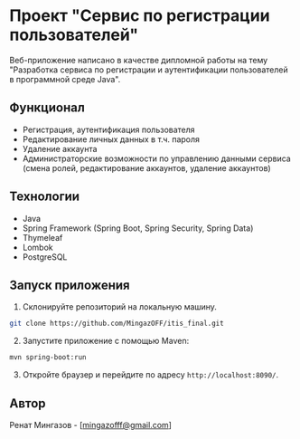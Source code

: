 # Проект "Сервис по регистрации пользователей"

Веб-приложение написано в качестве дипломной работы на тему "Разработка сервиса по регистрации и аутентификации пользователей в программной среде Java".

## Функционал

- Регистрация, аутентификация пользователя
- Редактирование личных данных в т.ч. пароля
- Удаление аккаунта 
- Администраторские возможности по управлению данными сервиса (смена ролей, редактирование аккаунтов, удаление аккаунтов)

## Технологии

- Java
- Spring Framework (Spring Boot, Spring Security, Spring Data)
- Thymeleaf
- Lombok
- PostgreSQL

## Запуск приложения

1. Склонируйте репозиторий на локальную машину.
```bash
git clone https://github.com/MingazOFF/itis_final.git

```
2. Запустите приложение с помощью Maven:
```bash
mvn spring-boot:run
```
3. Откройте браузер и перейдите по адресу `http://localhost:8090/`.

## Автор

 Ренат Мингазов - [mingazofff@gmail.com]
